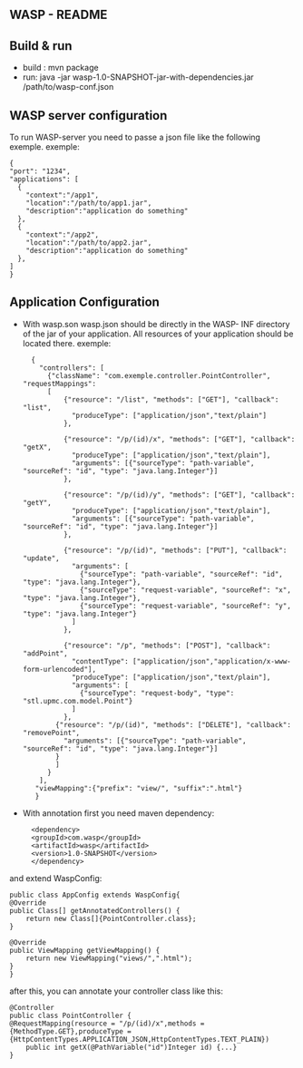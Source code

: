 ## WASP - README ##

Build & run
-------
- build : mvn package
- run: java -jar wasp-1.0-SNAPSHOT-jar-with-dependencies.jar /path/to/wasp-conf.json

WASP server configuration
-------
To run WASP-server you need to passe a json file like the following exemple.
exemple:

    {
    "port": "1234",
    "applications": [
      {
        "context":"/app1",  
        "location":"/path/to/app1.jar",
        "description":"application do something"
      },
      {
        "context":"/app2",  
        "location":"/path/to/app2.jar",
        "description":"application do something"
      },
    ]
    }

Application Configuration
-------

- With wasp.son
wasp.json should be directly in the WASP- INF directory of the jar of your application. All resources of your application should be located there.
exemple:

        {
          "controllers": [
            {"className": "com.exemple.controller.PointController", "requestMappings":
            [
                {"resource": "/list", "methods": ["GET"], "callback": "list",
                  "produceType": ["application/json","text/plain"]
                },
        
                {"resource": "/p/(id)/x", "methods": ["GET"], "callback": "getX",
                  "produceType": ["application/json","text/plain"],
                  "arguments": [{"sourceType": "path-variable", "sourceRef": "id", "type": "java.lang.Integer"}]
                },
        
                {"resource": "/p/(id)/y", "methods": ["GET"], "callback": "getY",
                  "produceType": ["application/json","text/plain"],
                  "arguments": [{"sourceType": "path-variable", "sourceRef": "id", "type": "java.lang.Integer"}]
                },
        
                {"resource": "/p/(id)", "methods": ["PUT"], "callback": "update",
                  "arguments": [
                    {"sourceType": "path-variable", "sourceRef": "id", "type": "java.lang.Integer"},
                    {"sourceType": "request-variable", "sourceRef": "x", "type": "java.lang.Integer"},
                    {"sourceType": "request-variable", "sourceRef": "y", "type": "java.lang.Integer"}
                  ]
                },
        
                {"resource": "/p", "methods": ["POST"], "callback": "addPoint",
                  "contentType": ["application/json","application/x-www-form-urlencoded"],
                  "produceType": ["application/json","text/plain"],
                  "arguments": [
                    {"sourceType": "request-body", "type": "stl.upmc.com.model.Point"}
                  ]
                },
              {"resource": "/p/(id)", "methods": ["DELETE"], "callback": "removePoint",
                "arguments": [{"sourceType": "path-variable", "sourceRef": "id", "type": "java.lang.Integer"}]
              }
              ]
            }
          ],
         "viewMapping":{"prefix": "view/", "suffix":".html"}
         }

- With annotation
first you need maven dependency:

        <dependency>
        <groupId>com.wasp</groupId>
        <artifactId>wasp</artifactId>
        <version>1.0-SNAPSHOT</version>
        </dependency>
      

and extend WaspConfig:

    public class AppConfig extends WaspConfig{
    @Override
    public Class[] getAnnotatedControllers() {
        return new Class[]{PointController.class};
    }

    @Override
    public ViewMapping getViewMapping() {
        return new ViewMapping("views/",".html");
    }
    }

after this, you can annotate your controller class like this:

    @Controller
    public class PointController {
    @RequestMapping(resource = "/p/(id)/x",methods = {MethodType.GET},produceType = {HttpContentTypes.APPLICATION_JSON,HttpContentTypes.TEXT_PLAIN})
        public int getX(@PathVariable("id")Integer id) {...}
    }
